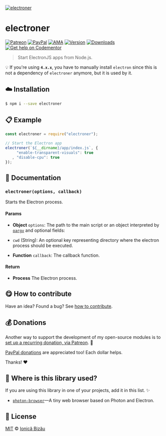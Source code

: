 
[![electroner](http://i.imgur.com/z3xjvS3.png)](#)

# electroner

 [![Patreon](https://img.shields.io/badge/Support%20me%20on-Patreon-%23e6461a.svg)][patreon] [![PayPal](https://img.shields.io/badge/%24-paypal-f39c12.svg)][paypal-donations] [![AMA](https://img.shields.io/badge/ask%20me-anything-1abc9c.svg)](https://github.com/IonicaBizau/ama) [![Version](https://img.shields.io/npm/v/electroner.svg)](https://www.npmjs.com/package/electroner) [![Downloads](https://img.shields.io/npm/dt/electroner.svg)](https://www.npmjs.com/package/electroner) [![Get help on Codementor](https://cdn.codementor.io/badges/get_help_github.svg)](https://www.codementor.io/johnnyb?utm_source=github&utm_medium=button&utm_term=johnnyb&utm_campaign=github)

> Start ElectronJS apps from Node.js.

:bulb: If you're using **`4.x.x`**, you have to manually install `electron` since this is not a dependency of `electroner` anymore, but it is used by it.

## :cloud: Installation

```sh
$ npm i --save electroner
```


## :clipboard: Example



```js
const electroner = require("electroner");

// Start the Electron app
electroner(`${__dirname}/app/index.js`, {
     "enable-transparent-visuals": true
   , "disable-cpu": true
});
```

## :memo: Documentation


### `electroner(options, callback)`
Starts the Electron process.

#### Params
- **Object** `options`: The path to the main script or an object interpreted by [`oargv`](https://github.com/IonicaBizau/node-oargv) and optional fields:

 - `cwd` (String): An optional key representing directory where the electron
   process should be executed.
- **Function** `callback`: The callback function.

#### Return
- **Process** The Electron process.



## :yum: How to contribute
Have an idea? Found a bug? See [how to contribute][contributing].


## :moneybag: Donations

Another way to support the development of my open-source modules is
to [set up a recurring donation, via Patreon][patreon]. :rocket:

[PayPal donations][paypal-donations] are appreciated too! Each dollar helps.

Thanks! :heart:

## :dizzy: Where is this library used?
If you are using this library in one of your projects, add it in this list. :sparkles:


 - [`photon-browser`](https://github.com/IonicaBizau/photon-browser#readme)—A tiny web browser based on Photon and Electron.

## :scroll: License

[MIT][license] © [Ionică Bizău][website]

[patreon]: https://www.patreon.com/ionicabizau
[paypal-donations]: https://www.paypal.com/cgi-bin/webscr?cmd=_s-xclick&hosted_button_id=RVXDDLKKLQRJW
[donate-now]: http://i.imgur.com/6cMbHOC.png

[license]: http://showalicense.com/?fullname=Ionic%C4%83%20Biz%C4%83u%20%3Cbizauionica%40gmail.com%3E%20(http%3A%2F%2Fionicabizau.net)&year=2015#license-mit
[website]: http://ionicabizau.net
[contributing]: /CONTRIBUTING.md
[docs]: /DOCUMENTATION.md
